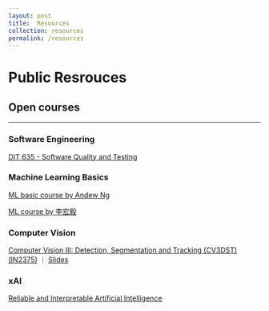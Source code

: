 ```yaml
---
layout: post
title:  Resources
collection: resources
permalink: /resources
---
```


# Public Resrouces

## Open courses
---

### Software Engineering

[DIT 635 - Software Quality and Testing](https://greg4cr.github.io/courses/spring21dit635/index.html)

### Machine Learning Basics

[ML basic course by Andew Ng](https://www.coursera.org/learn/machine-learning/home/welcome)

[ML course by 李宏毅](https://speech.ee.ntu.edu.tw/~tlkagk/courses.html)

### Computer Vision

[Computer Vision III: Detection, Segmentation and Tracking (CV3DST) (IN2375)](https://dvl.in.tum.de/teaching/cv3dst-ss20/) ｜ [Slides](https://drive.google.com/drive/folders/1_QoE__PTlkQMmzte3nf7703RNBvsP0A0?usp=sharing)


### xAI

[Reliable and Interpretable Artificial Intelligence](https://www.sri.inf.ethz.ch/teaching/riai2020)
